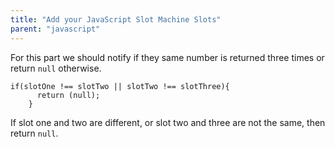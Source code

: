 ```yaml
---
title: "Add your JavaScript Slot Machine Slots"
parent: "javascript"
---
```


For this part we should notify if they same number is returned three times or return `null` otherwise.

    if(slotOne !== slotTwo || slotTwo !== slotThree){
          return (null);
        }

If slot one and two are different, or slot two and three are not the same, then return `null`.
